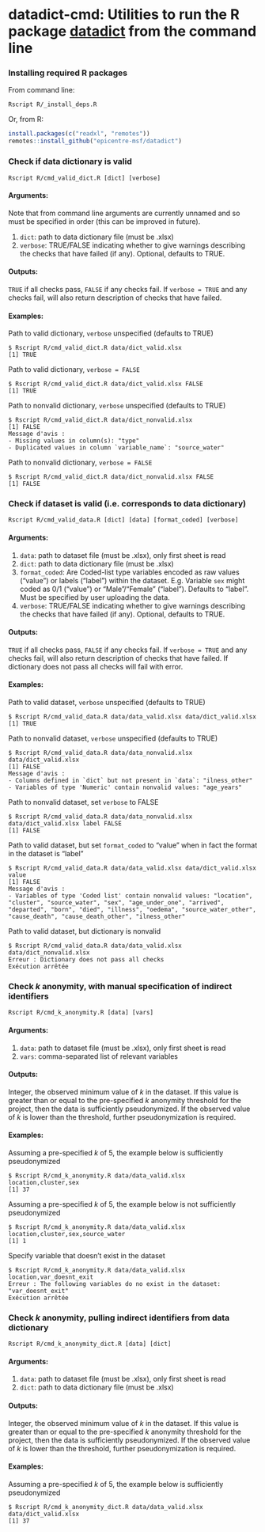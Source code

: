 
<!-- README.md is generated from README.Rmd. Please edit that file -->

# datadict-cmd: Utilities to run the R package [datadict](https://github.com/epicentre-msf/datadict) from the command line

### Installing required R packages

From command line:

    Rscript R/_install_deps.R

Or, from R:

``` r
install.packages(c("readxl", "remotes"))
remotes::install_github("epicentre-msf/datadict")
```

### Check if data dictionary is valid

    Rscript R/cmd_valid_dict.R [dict] [verbose]

#### Arguments:

Note that from command line arguments are currently unnamed and so must
be specified in order (this can be improved in future).

1.  `dict`: path to data dictionary file (must be .xlsx)
2.  `verbose`: TRUE/FALSE indicating whether to give warnings describing
    the checks that have failed (if any). Optional, defaults to TRUE.

#### Outputs:

`TRUE` if all checks pass, `FALSE` if any checks fail. If
`verbose = TRUE` and any checks fail, will also return description of
checks that have failed.

#### Examples:

Path to valid dictionary, `verbose` unspecified (defaults to TRUE)

    $ Rscript R/cmd_valid_dict.R data/dict_valid.xlsx
    [1] TRUE

Path to valid dictionary, `verbose = FALSE`

    $ Rscript R/cmd_valid_dict.R data/dict_valid.xlsx FALSE
    [1] TRUE

Path to nonvalid dictionary, `verbose` unspecified (defaults to TRUE)

    $ Rscript R/cmd_valid_dict.R data/dict_nonvalid.xlsx
    [1] FALSE
    Message d'avis :
    - Missing values in column(s): "type"
    - Duplicated values in column `variable_name`: "source_water" 

Path to nonvalid dictionary, `verbose = FALSE`

    $ Rscript R/cmd_valid_dict.R data/dict_nonvalid.xlsx FALSE
    [1] FALSE

### Check if dataset is valid (i.e. corresponds to data dictionary)

    Rscript R/cmd_valid_data.R [dict] [data] [format_coded] [verbose]

#### Arguments:

1.  `data`: path to dataset file (must be .xlsx), only first sheet is
    read
2.  `dict`: path to data dictionary file (must be .xlsx)
3.  `format_coded`: Are Coded-list type variables encoded as raw values
    (“value”) or labels (“label”) within the dataset. E.g. Variable
    `sex` might coded as 0/1 (“value”) or “Male”/“Female” (“label”).
    Defaults to “label”. Must be specified by user uploading the data.
4.  `verbose`: TRUE/FALSE indicating whether to give warnings describing
    the checks that have failed (if any). Optional, defaults to TRUE.

#### Outputs:

`TRUE` if all checks pass, `FALSE` if any checks fail. If
`verbose = TRUE` and any checks fail, will also return description of
checks that have failed. If dictionary does not pass all checks will
fail with error.

#### Examples:

Path to valid dataset, `verbose` unspecified (defaults to TRUE)

    $ Rscript R/cmd_valid_data.R data/data_valid.xlsx data/dict_valid.xlsx
    [1] TRUE

Path to nonvalid dataset, `verbose` unspecified (defaults to TRUE)

    $ Rscript R/cmd_valid_data.R data/data_nonvalid.xlsx data/dict_valid.xlsx
    [1] FALSE
    Message d'avis :
    - Columns defined in `dict` but not present in `data`: "ilness_other"
    - Variables of type 'Numeric' contain nonvalid values: "age_years" 

Path to nonvalid dataset, set `verbose` to FALSE

    $ Rscript R/cmd_valid_data.R data/data_nonvalid.xlsx data/dict_valid.xlsx label FALSE
    [1] FALSE

Path to valid dataset, but set `format_coded` to “value” when in fact
the format in the dataset is “label”

    $ Rscript R/cmd_valid_data.R data/data_valid.xlsx data/dict_valid.xlsx value
    [1] FALSE
    Message d'avis :
    - Variables of type 'Coded list' contain nonvalid values: "location", "cluster", "source_water", "sex", "age_under_one", "arrived", "departed", "born", "died", "illness", "oedema", "source_water_other", "cause_death", "cause_death_other", "ilness_other" 

Path to valid dataset, but dictionary is nonvalid

    $ Rscript R/cmd_valid_data.R data/data_valid.xlsx data/dict_nonvalid.xlsx
    Erreur : Dictionary does not pass all checks
    Exécution arrêtée

### Check *k* anonymity, with manual specification of indirect identifiers

    Rscript R/cmd_k_anonymity.R [data] [vars]

#### Arguments:

1.  `data`: path to dataset file (must be .xlsx), only first sheet is
    read
2.  `vars`: comma-separated list of relevant variables

#### Outputs:

Integer, the observed minimum value of *k* in the dataset. If this value
is greater than or equal to the pre-specified *k* anonymity threshold
for the project, then the data is sufficiently pseudonymized. If the
observed value of *k* is lower than the threshold, further
pseudonymization is required.

#### Examples:

Assuming a pre-specified *k* of 5, the example below is sufficiently
pseudonymized

    $ Rscript R/cmd_k_anonymity.R data/data_valid.xlsx location,cluster,sex
    [1] 37

Assuming a pre-specified *k* of 5, the example below is not sufficiently
pseudonymized

    $ Rscript R/cmd_k_anonymity.R data/data_valid.xlsx location,cluster,sex,source_water
    [1] 1

Specify variable that doesn’t exist in the dataset

    $ Rscript R/cmd_k_anonymity.R data/data_valid.xlsx location,var_doesnt_exit
    Erreur : The following variables do no exist in the dataset: "var_doesnt_exit"
    Exécution arrêtée

### Check *k* anonymity, pulling indirect identifiers from data dictionary

    Rscript R/cmd_k_anonymity_dict.R [data] [dict]

#### Arguments:

1.  `data`: path to dataset file (must be .xlsx), only first sheet is
    read
2.  `dict`: path to data dictionary file (must be .xlsx)

#### Outputs:

Integer, the observed minimum value of *k* in the dataset. If this value
is greater than or equal to the pre-specified *k* anonymity threshold
for the project, then the data is sufficiently pseudonymized. If the
observed value of *k* is lower than the threshold, further
pseudonymization is required.

#### Examples:

Assuming a pre-specified *k* of 5, the example below is sufficiently
pseudonymized

    $ Rscript R/cmd_k_anonymity_dict.R data/data_valid.xlsx data/dict_valid.xlsx
    [1] 37
